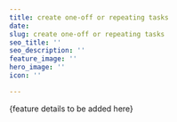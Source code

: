 ```yaml
---
title: create one-off or repeating tasks
date: 
slug: create one-off or repeating tasks
seo_title: ''
seo_description: ''
feature_image: ''
hero_image: ''
icon: ''

---
```

{feature details to be added here}